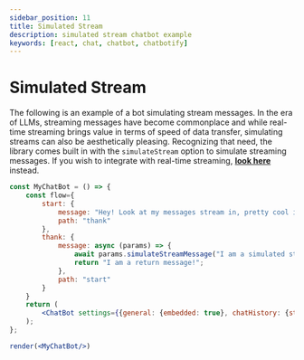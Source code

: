 ```yaml
---
sidebar_position: 11
title: Simulated Stream
description: simulated stream chatbot example
keywords: [react, chat, chatbot, chatbotify]
---
```


# Simulated Stream

The following is an example of a bot simulating stream messages. In the era of LLMs, streaming messages have become commonplace and while real-time streaming brings value in terms of speed of data transfer, simulating streams can also be aesthetically pleasing. Recognizing that need, the library comes built in with the `simulateStream` option to simulate streaming messages. If you wish to integrate with real-time streaming, [**look here**](/examples/real_time_stream) instead.

```jsx live noInline title=MyChatBot.js
const MyChatBot = () => {
	const flow={
		start: {
			message: "Hey! Look at my messages stream in, pretty cool isn't it?",
			path: "thank"
		},
		thank: {
			message: async (params) => {
				await params.simulateStreamMessage("I am a simulated stream message as well!");
				return "I am a return message!";
			},
			path: "start"
		}
	}
	return (
		<ChatBot settings={{general: {embedded: true}, chatHistory: {storageKey: "example_simulation_stream"}, botBubble: {simulateStream: true}}} flow={flow}/>
	);
};

render(<MyChatBot/>)
```